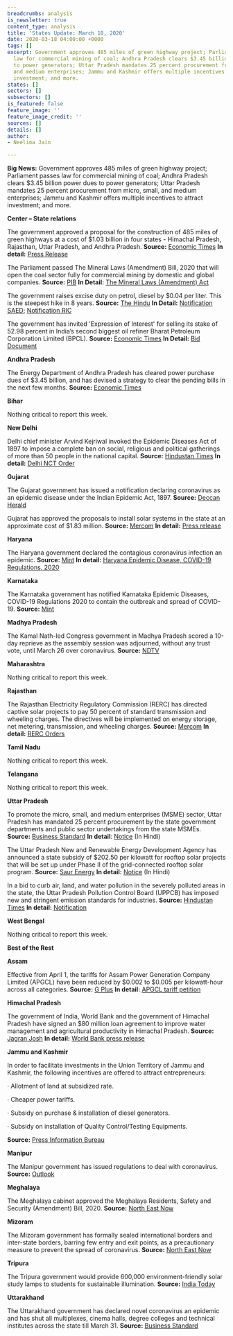 ```yaml
---
breadcrumbs: analysis
is_newsletter: true
content_type: analysis
title: 'States Update: March 18, 2020'
date: 2020-03-18 04:00:00 +0000
tags: []
excerpt: Government approves 485 miles of green highway project; Parliament passes
  law for commercial mining of coal; Andhra Pradesh clears $3.45 billion power dues
  to power generators; Uttar Pradesh mandates 25 percent procurement from micro, small,
  and medium enterprises; Jammu and Kashmir offers multiple incentives to attract
  investment; and more.
states: []
sectors: []
subsectors: []
is_featured: false
feature_image: ''
feature_image_credit: ''
sources: []
details: []
author:
- Neelima Jain

---
```

**Big News:** Government approves 485 miles of green highway project; Parliament passes law for commercial mining of coal; Andhra Pradesh clears $3.45 billion power dues to power generators; Uttar Pradesh mandates 25 percent procurement from micro, small, and medium enterprises; Jammu and Kashmir offers multiple incentives to attract investment; and more.

**Center – State relations**

The government approved a proposal for the construction of 485 miles of green highways at a cost of $1.03 billion in four states - Himachal Pradesh, Rajasthan, Uttar Pradesh, and Andhra Pradesh. **Source:** [Economic Times](https://auto.economictimes.indiatimes.com/news/industry/government-approves-rs-7660-crore-green-highway-project-in-four-states-including-up/74613384) **In detail:** [Press Release](https://pib.gov.in/newsite/PrintRelease.aspx?relid=200208)

The Parliament passed The Mineral Laws (Amendment) Bill, 2020 that will open the coal sector fully for commercial mining by domestic and global companies. **Source:** [PIB](https://pib.gov.in/newsite/PrintRelease.aspx?relid=200123) **In Detail:** [The Mineral Laws (Amendment) Act](https://coal.nic.in/sites/upload_files/coal/files/curentnotices/gazette%20biil17032020.pdf)

The government raises excise duty on petrol, diesel by $0.04 per liter. This is the steepest hike in 8 years. **Source:** [The Hindu](https://www.thehindu.com/news/national/govt-raises-excise-duty-on-petrol-diesel-by-3-per-litre/article31067184.ece) **In Detail:** [Notification](http://www.cbic.gov.in/resources/htdocs-cbec/excise/cx-act/notifications/notfns-2020/cx-tarr2020/ce03-2020.pdf) [SAED](http://www.cbic.gov.in/resources/htdocs-cbec/excise/cx-act/notifications/notfns-2020/cx-tarr2020/ce03-2020.pdf); [Notification RIC](http://www.cbic.gov.in/resources/htdocs-cbec/excise/cx-act/notifications/notfns-2020/cx-tarr2020/ce04-2020.pdf)

The government has invited 'Expression of Interest' for selling its stake of 52.98 percent in India’s second biggest oil refiner Bharat Petroleum Corporation Limited (BPCL). **Source:** [Economic Times](https://economictimes.indiatimes.com/news/economy/policy/government-issues-eoi-for-bpcl/articleshow/74522359.cms?from=mdr) **In Detail:** [Bid Document](https://dipam.gov.in/sites/default/files/Project%20Fuel%20PIM_vf.pdf?download=1)

**Andhra Pradesh**

The Energy Department of Andhra Pradesh has cleared power purchase dues of $3.45 billion, and has devised a strategy to clear the pending bills in the next few months. **Source:** [Economic Times](https://economictimes.indiatimes.com/industry/energy/power/andhra-discoms-clear-rs-600-crore-dues-to-green-power-firms/articleshow/74648465.cms)

**Bihar**

Nothing critical to report this week.

**New Delhi**

Delhi chief minister Arvind Kejriwal invoked the Epidemic Diseases Act of 1897 to impose a complete ban on social, religious and political gatherings of more than 50 people in the national capital. **Source:** [Hindustan Times](https://www.hindustantimes.com/india-news/gatherings-of-more-than-50-people-banned-in-delhi-over-coronavirus-weddings-exempted-says-arvind-kejriwal/story-8EqD0ynDHzBSN2VPIIiMqJ.html) **In detail:** [Delhi NCT Order](http://health.delhigovt.nic.in/wps/wcm/connect/fd70da004d914de6a4f6f7982ee7a5c7/order16.pdf?MOD=AJPERES&lmod=-490533228&CACHEID=fd70da004d914de6a4f6f7982ee7a5c7)

**Gujarat**

The Gujarat government has issued a notification declaring coronavirus as an epidemic disease under the Indian Epidemic Act, 1897. **Source:** [Deccan Herald](https://www.deccanherald.com/national/coronavirus-gujarat-government-issues-epidemic-disease-notification-813972.html)

Gujarat has approved the proposals to install solar systems in the state at an approximate cost of $1.83 million. **Source:** [Mercom](https://mercomindia.com/gujarat-solar-systems-water-treatment-sewage-projects/) **In detail:** [Press release](https://gujaratindia.gov.in/media/news.htm?NewsID=5Az7uDHIH+eiyRYM3gJRkA==)

**Haryana**

The Haryana government declared the contagious coronavirus infection an epidemic. **Source:** [Mint](https://www.livemint.com/news/india/haryana-government-declares-coronavirus-an-epidemic-as-cases-rise-in-india-11583993738096.html) **In detail:** [Haryana Epidemic Disease, COVID-19 Regulations, 2020](http://www.nhmharyana.gov.in/WriteReadData/userfiles/file/CoronaVirus/notification%20COVID-19.pdf)

**Karnataka**

The Karnataka government has notified Karnataka Epidemic Diseases, COVID-19 Regulations 2020 to contain the outbreak and spread of COVID-19. **Source:** [Mint](https://www.livemint.com/news/india/karnataka-notifies-regulations-to-tackle-covid-19-11583943973751.html)

**Madhya Pradesh**

The Kamal Nath-led Congress government in Madhya Pradesh scored a 10-day reprieve as the assembly session was adjourned, without any trust vote, until March 26 over coronavirus. **Source:** [NDTV](https://www.ndtv.com/india-news/dont-interfere-kamal-nath-to-governor-who-sought-madhya-pradesh-floor-test-2195406)

**Maharashtra**

Nothing critical to report this week.

**Rajasthan**

The Rajasthan Electricity Regulatory Commission (RERC) has directed captive solar projects to pay 50 percent of standard transmission and wheeling charges. The directives will be implemented on energy storage, net metering, transmission, and wheeling charges. **Source:** [Mercom](https://mercomindia.com/rajasthan-captive-solar-standard-transmission-wheeling-charges/) **In detail:** [RERC Orders](https://rerc.rajasthan.gov.in/rerc-user-files/office-orders)

**Tamil Nadu**

Nothing critical to report this week.

**Telangana**

Nothing critical to report this week.

**Uttar Pradesh**

To promote the micro, small, and medium enterprises (MSME) sector, Uttar Pradesh has mandated 25 percent procurement by the state government departments and public sector undertakings from the state MSMEs. **Source:** [Business Standard](https://www.business-standard.com/article/economy-policy/uttar-pradesh-mandates-25-procurement-from-msmes-by-govt-depts-and-psus-120031500563_1.html) **In detail**: [Notice](http://information.up.nic.in/attachments/CabinetDecisionfile/ad649d69732e1d698b0078fabd3b1909.pdf) (In Hindi)

The Uttar Pradesh New and Renewable Energy Development Agency has announced a state subsidy of $202.50 per kilowatt for rooftop solar projects that will be set up under Phase II of the grid-connected rooftop solar program. **Source:** [Saur Energy](https://www.saurenergy.com/solar-energy-news/uttar-pradesh-announces-rs-15-30-thousand-in-rooftop-solar-subsidies) **In detail:** [Notice](https://upnedasolarrooftopportal.com/ROOFTOP-NOTICE.pdf) (In Hindi)

In a bid to curb air, land, and water pollution in the severely polluted areas in the state, the Uttar Pradesh Pollution Control Board (UPPCB) has imposed new and stringent emission standards for industries. **Source:** [Hindustan Times](https://www.hindustantimes.com/noida/uttar-pradesh-notifies-new-emission-norms-experts-say-crucial-to-increase-staff-strength-of-watchdogs/story-Gs6wA5CvrmHyLwcSG3QjZN.html) **In detail:** [Notification](http://www.uppcb.com/pdf/uppcb_28022020.pdf)

**West Bengal**

Nothing critical to report this week.

**Best of the Rest**

**Assam**

Effective from April 1, the tariffs for Assam Power Generation Company Limited (APGCL) have been reduced by $0.002 to $0.005 per kilowatt-hour across all categories. **Source:** [G Plus](https://www.guwahatiplus.com/daily-news/assam-electricity-tariff-to-fall-by-15-to-40-paise-unit-from-april) **In detail:** [APGCL tariff petition](https://www.apgcl.org/APGCL_Tariff_Petition_FY2020-21_with_annexure.pdf)

**Himachal Pradesh**

The government of India, World Bank and the government of Himachal Pradesh have signed an $80 million loan agreement to improve water management and agricultural productivity in Himachal Pradesh. **Source:** [Jagran Josh](https://www.jagranjosh.com/current-affairs/world-bank-and-himachal-pradesh-signed-usd-80million-loan-to-boost-agriculture-1584073126-1) **In detail:** [World Bank press release](https://www.worldbank.org/en/news/press-release/2020/03/11/world-bank-loan-farming-households-himachal-pradesh-india)

**Jammu and Kashmir**

In order to facilitate investments in the Union Territory of Jammu and Kashmir, the following incentives are offered to attract entrepreneurs:

· Allotment of land at subsidized rate.

· Cheaper power tariffs.

· Subsidy on purchase & installation of diesel generators.

· Subsidy on installation of Quality Control/Testing Equipments.

**Source:** [Press Information Bureau](https://pib.gov.in/newsite/PrintRelease.aspx?relid=200211)

**Manipur**

The Manipur government has issued regulations to deal with coronavirus. **Source:** [Outlook](https://www.outlookindia.com/newsscroll/manipur-government-formulates-regulations-to-tackle-covid19/1760902)

**Meghalaya**

The Meghalaya cabinet approved the Meghalaya Residents, Safety and Security (Amendment) Bill, 2020. **Source:** [North East Now](https://nenow.in/north-east-news/meghalaya/meghalaya-cabinet-approves-meghalaya-residents-safety-and-security-amendment-bill-2020.html)

**Mizoram**

The Mizoram government has formally sealed international borders and inter-state borders, barring few entry and exit points, as a precautionary measure to prevent the spread of coronavirus. **Source:** [North East Now](https://nenow.in/north-east-news/mizoram/mizoram-formally-seals-borders-to-prevent-coronavirus.html)

**Tripura**

The Tripura government would provide 600,000 environment-friendly solar study lamps to students for sustainable illumination. **Source:** [India Today](https://www.indiatoday.in/education-today/news/story/tripura-tripura-govt-state-government-students-poor-children-solar-lamps-1654832-2020-03-12)

**Uttarakhand**

The Uttarakhand government has declared novel coronavirus an epidemic and has shut all multiplexes, cinema halls, degree colleges and technical institutes across the state till March 31. **Source:** [Business Standard](https://www.business-standard.com/article/pti-stories/u-khand-govt-declares-coronavirus-an-epidemic-shuts-schools-colleges-and-cinema-halls-120031500257_1.html)
